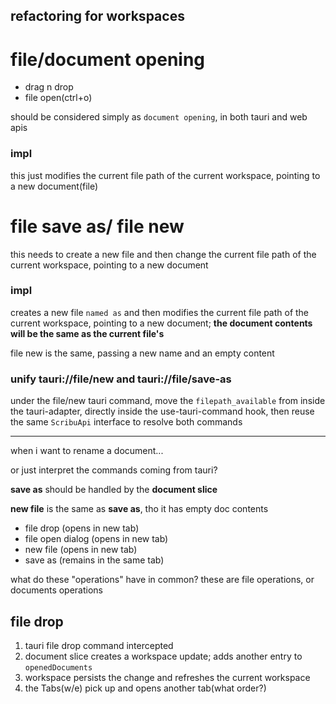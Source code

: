 refactoring for workspaces
--------------------------

# file/document opening

* drag n drop
* file open(ctrl+o)

should be considered simply as `document opening`, in both tauri and web apis

### impl

this just modifies the current file path of the current workspace, pointing
to a new document(file)

# file save as/ file new

this needs to create a new file and then change the current file path of
the current workspace, pointing to a new document

### impl

creates a new file `named as` and then modifies the current file path of the
current workspace, pointing to a new document;
**the document contents will be the same as the current file's**

file new is the same, passing a new name and an empty content

### unify tauri://file/new and tauri://file/save-as

under the file/new tauri command, move the `filepath_available` from inside the
tauri-adapter, directly inside the use-tauri-command hook, then reuse the
same `ScribuApi` interface to resolve both commands

--------------------------------------------------------------------------------

when i want to rename a document...

or just interpret the commands coming from tauri?


**save as** should be handled by the **document slice**

**new file** is the same as **save as**, tho it has empty doc contents

- file drop (opens in new tab)
- file open dialog (opens in new tab)
- new file (opens in new tab)
- save as (remains in the same tab)

what do these "operations" have in common?
these are file operations, or documents operations

## file drop

1. tauri file drop command intercepted
2. document slice creates a workspace update; adds another entry to `openedDocuments`
3. workspace persists the change and refreshes the current workspace
4. the Tabs(w/e) pick up and opens another tab(what order?)
